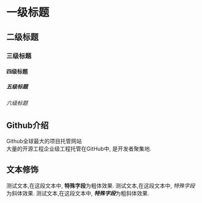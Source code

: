 # 一级标题
## 二级标题
### 三级标题
#### 四级标题
##### 五级标题
###### 六级标题


## Github介绍

Github全球最大的项目托管网站<br>大量的开源工程企业级工程托管在GitHub中, 是开发者聚集地.

## 文本修饰

测试文本,在这段文本中, **特殊字段**为粗体效果.
测试文本,在这段文本中, *特殊字段*为斜体效果.
测试文本,在这段文本中, ***特殊字段***为粗斜体效果.
